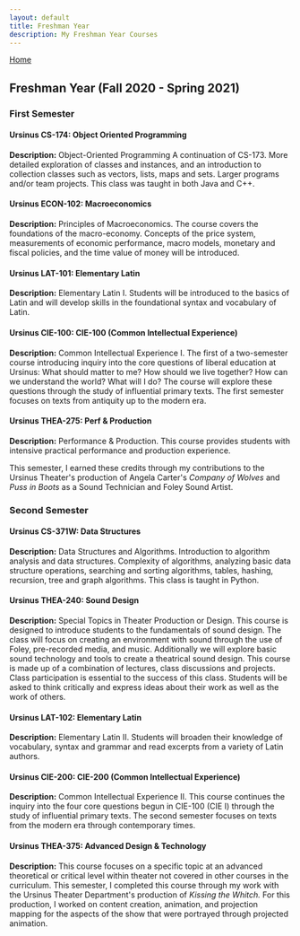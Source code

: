 ```yaml
---
layout: default
title: Freshman Year
description: My Freshman Year Courses
---
```


[Home](https://bentdoug.github.io/index.html)

## Freshman Year (Fall 2020 - Spring 2021)

### First Semester

#### Ursinus CS-174: Object Oriented Programming

**Description:** Object-Oriented Programming A continuation of CS-173. More detailed exploration of classes and instances, and an introduction to collection classes such as vectors, lists, maps and sets. Larger programs and/or team projects. This class was taught in both Java and C++.

#### Ursinus ECON-102: Macroeconomics

**Description:** Principles of Macroeconomics. The course covers the foundations of the macro-economy. Concepts of the price system, measurements of economic performance, macro models, monetary and fiscal policies, and the time value of money will be introduced.

#### Ursinus LAT-101: Elementary Latin

**Description:** Elementary Latin I. Students will be introduced to the basics of Latin and will develop skills in the foundational syntax and vocabulary of Latin.

#### Ursinus CIE-100: CIE-100 (Common Intellectual Experience)

**Description:** Common Intellectual Experience I. The first of a two-semester course introducing inquiry into the core questions of liberal education at Ursinus: What should matter to me? How should we live together? How can we understand the world? What will I do? The course will explore these questions through the study of influential primary texts. The first semester focuses on texts from antiquity up to the modern era.

#### Ursinus THEA-275: Perf & Production

**Description:** Performance & Production. This course provides students with intensive practical performance and production experience.

This semester, I earned these credits through my contributions to the Ursinus Theater's production of Angela Carter's *Company of Wolves* and *Puss in Boots* as a Sound Technician and Foley Sound Artist.



### Second Semester

#### Ursinus CS-371W: Data Structures

**Description:** Data Structures and Algorithms. Introduction to algorithm analysis and data structures. Complexity of algorithms, analyzing basic data structure operations, searching and sorting algorithms, tables, hashing, recursion, tree and graph algorithms. This class is taught in Python.

#### Ursinus THEA-240: Sound Design

**Description:** Special Topics in Theater Production or Design. This course is designed to introduce students to the fundamentals of sound design. The class will focus on creating an environment with sound through the use of Foley, pre-recorded media, and music. Additionally we will explore basic sound technology and tools to create a theatrical sound design. This course is made up of a combination of lectures, class discussions and projects. Class participation is essential to the success of this class. Students will be asked to think critically and express ideas about their work as well as the work of others.

#### Ursinus LAT-102: Elementary Latin

**Description:** Elementary Latin II. Students will broaden their knowledge of vocabulary, syntax and grammar and read excerpts from a variety of Latin authors.

#### Ursinus CIE-200: CIE-200 (Common Intellectual Experience)

**Description:** Common Intellectual Experience II. This course continues the inquiry into the four core questions begun in CIE-100 (CIE I) through the study of influential primary texts. The second semester focuses on texts from the modern era through contemporary times.

#### Ursinus THEA-375: Advanced Design & Technology

**Description:** This course focuses on a specific topic at an advanced theoretical or critical level within theater not covered in other courses in the curriculum. This semester, I completed this  course through my work with the Ursinus Theater Department's production of <em> Kissing the Whitch. </em> For this production, I worked on content creation, animation, and projection mapping for the aspects of the show that were portrayed through projected animation.
